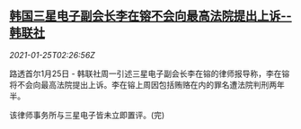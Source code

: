 <!--1611543252000-->
[韩国三星电子副会长李在镕不会向最高法院提出上诉--韩联社](https://cn.reuters.com/article/samsung-lee-0125-mon-idCNKBS29U06F)
------

<div><i>2021-01-25T02:26:56Z</i></div><p>路透首尔1月25日 - 韩联社周一引述三星电子副会长李在镕的律师报导称，李在镕将不会向最高法院提出上诉。李在镕上周因包括贿赂在内的罪名遭法院判刑两年半。</p><p>该律师事务所与三星电子皆未立即置评。(完)</p>
